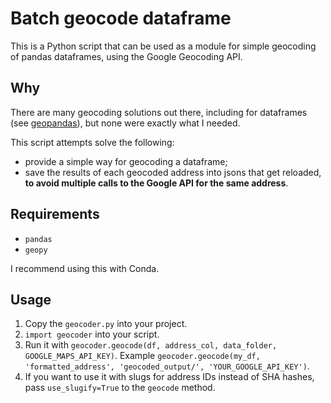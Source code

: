 # Batch geocode dataframe

This is a Python script that can be used as a module for simple geocoding of pandas dataframes, using the Google Geocoding API.

## Why

There are many geocoding solutions out there, including for dataframes (see [geopandas](http://geopandas.org/geocoding.html)), but none were exactly what I needed.

This script attempts solve the following:

- provide a simple way for geocoding a dataframe;
- save the results of each geocoded address into jsons that get reloaded, **to avoid multiple calls to the Google API for the same address**.

## Requirements

- `pandas`
- `geopy`

I recommend using this with Conda.

## Usage

1. Copy the `geocoder.py` into your project.
2. `import geocoder` into your script.
3. Run it with `geocoder.geocode(df, address_col, data_folder, GOOGLE_MAPS_API_KEY)`. Example `geocoder.geocode(my_df, 'formatted_address', 'geocoded_output/', 'YOUR_GOOGLE_API_KEY')`.
4. If you want to use it with slugs for address IDs instead of SHA hashes, pass `use_slugify=True` to the `geocode` method.
